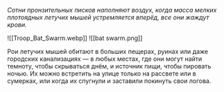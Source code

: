 *Сотни пронзительных писков наполняют воздух, когда масса мелких плотоядных летучих мышей устремляется вперёд, все они жаждут крови.*

![[Troop_Bat_Swarm.webp]]
![[bat swarm.png]]


Рои летучих мышей обитают в больших пещерах, руинах или даже городских канализациях — в любых местах, где они могут найти темноту, чтобы скрываться днём, и источник пищи, чтобы пировать ночью. Их можно встретить на улице только на рассвете или в сумерках, или когда их спугнули и заставили покинуть свои логова.
